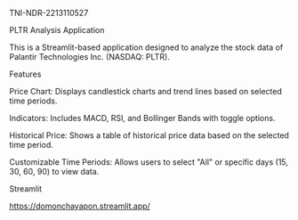 TNI-NDR-2213110527

PLTR Analysis Application

This is a Streamlit-based application designed to analyze the stock data of Palantir Technologies Inc. (NASDAQ: PLTR).

Features

Price Chart: Displays candlestick charts and trend lines based on selected time periods.

Indicators: Includes MACD, RSI, and Bollinger Bands with toggle options.

Historical Price: Shows a table of historical price data based on the selected time period.

Customizable Time Periods: Allows users to select "All" or specific days (15, 30, 60, 90) to view data.

Streamlit

https://domonchayapon.streamlit.app/

